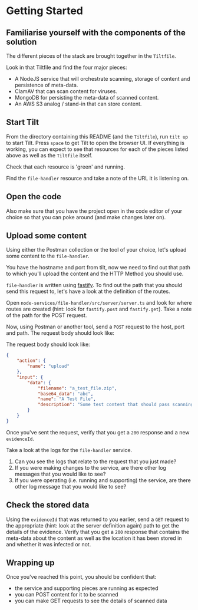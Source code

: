 # Getting Started

## Familiarise yourself with the components of the solution

The different pieces of the stack are brought together in the `Tiltfile`.

Look in that Tiltfile and find the four major pieces:

* A NodeJS service that will orchestrate scanning, storage of content and persistence of meta-data.
* ClamAV that can scan content for viruses.
* MongoDB for persisting the meta-data of scanned content.
* An AWS S3 analog / stand-in that can store content.

## Start Tilt

From the directory containing this README (and the `Tiltfile`), run `tilt up` to start Tilt. Press `space` to get Tilt to open the browser UI. If everything is working, you can expect to see that resources for each of the pieces listed above as well as the `Tiltfile` itself.

Check that each resource is 'green' and running.

Find the `file-handler` resource and take a note of the URL it is listening on.

## Open the code
Also make sure that you have the project open in the code editor of your choice so that you can poke around (and make changes later on).

## Upload some content

Using either the Postman collection or the tool of your choice, let's upload some content to the `file-handler`.

You have the hostname and port from tilt, now we need to find out that path to which you'll upload the content and the HTTP Method you should use.

`file-handler` is written using [fastify](https://www.fastify.io/). To find out the path that you should send this request to, let's have a look at the definition of the routes.

Open `node-services/file-handler/src/server/server.ts` and look for where routes are created (hint: look for `fastify.post` and `fastify.get`). Take a note of the path for the POST request.

Now, using Postman or another tool, send a `POST` request to the host, port and path. The request body should look like:

The request body should look like:

```json
{
    "action": {
        "name": "upload"
    },
    "input": {
        "data": {
            "filename": "a_test_file.zip",
            "base64_data": "abc",
            "name": "A Test File",
            "description": "Some test content that should pass scanning"
        }
    }
}
```

Once you've sent the request, verify that you get a `200` response and a new `evidenceId`. 

Take a look at the logs for the `file-handler` service.

1. Can you see the logs that relate to the request that you just made?
2. If you were making changes to the service, are there other log messages that you would like to see?
3. If you were operating (i.e. running and supporting) the service, are there other log message that you would like to see?

## Check the stored data

Using the `evidenceId` that was returned to you earlier, send a `GET` request to the appropriate (hint: look at the server definition again) path to get the details of the evidence. Verify that you get a `200` response that contains the meta-data about the content as well as the location it has been stored in and whether it was infected or not.

## Wrapping up

Once you've reached this point, you should be confident that:

* the service and supporting pieces are running as expected 
* you can POST content for it to be scanned
* you can make GET requests to see the details of scanned data
